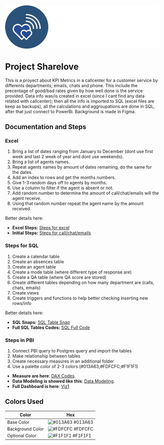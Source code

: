 ![Logo](https://github.com/radha2106/Viz1-Callcenter/blob/main/Logo.png)

# Project Sharelove

This is a proyect about KPI Metrics in a callcenter for a customer service by differents departments; emails, chats and phone. This include the precentage of good/bad rates given by how well done is the service provided. Data info was/is created in excel (since I cant find any data related with callcenter); then all the info is imported to SQL (excel files are keep as backups), all the calculations and aggroupations are done in SQL, after that just connect to PowerBi. Background is made in Figma.

## Documentation and Steps

### Excel
1. Bring a list of dates ranging from January to December (dont use first week and last 2 week of year and dont use weekends).
2. Bring a list of agents names.
3. Repeat agents names by amount of dates remaining, do the same for the dates.
4. Add an index to rows and get the months numbers.
5. Give 1-3 random days off to agents by months.
6. Use a column to filter if the agent is absent or not.
7. Add random number to determine the amount of call/chat/emails will the agent receive.
8. Using that random number repeat the agent name by the amount received.

Better details here: 
- **Excel Steps:** [Steps for excel](https://github.com/radha2106/Viz1/blob/main/Excel%20Steps.txt)
- **Initial Steps:** [Steps for call/chat/emails](https://github.com/radha2106/Viz1/blob/main/steps%20for%20call-chat-emails.txt)

### Steps for SQL
1. Create a calendar table
2. Create an absences table
3. Create an agent table
4. Create a mode table (where different type of response are)
5. Create a QA table (where QA score are stored)
6. Create different tables depending on how many department are (calls, chats, emails)
7. Create views
8. Create triggers and functions to help better checking inserting new rows/info

Better details here: 
- **SQL Snaps:** [SQL Table Snap](https://github.com/radha2106/Viz1/tree/main/tables_sql_folder)
- **Full SQL Tables Codes:** [SQL Full Code](https://github.com/radha2106/Viz1/blob/main/table_trigger_view.psql)

### Steps in PBI
1. Connect PBI query to Postgres query and import the tables
2. Make relationship between tables
3. Create necessary measures in an additional folder
4. Use a palette color of 2-3 colors (#013A63;#FDFCFC;#F1F1F1)

- **Measure are here**: [DAX Codes](https://github.com/radha2106/Viz1/blob/main/Dax%20Code).
- **Data Modeling is showed like this**: [Data Modeling](https://github.com/radha2106/Viz1/blob/main/DataModel%20PBI.png).
- **Full Dashboard is here**: [Viz1](https://app.powerbi.com/view?r=eyJrIjoiZTdkYmIyM2QtYzNkZS00NzlkLTg4ZTktZGUzYTgwMDc4MWM1IiwidCI6IjQ4MjkzMjgyLTgzMmQtNGQwYi05ZTBmLTVmMmFmYTg5YTFlNCIsImMiOjJ9)

## Colors Used

| Color             | Hex                                                                |
| ----------------- | ------------------------------------------------------------------ |
| Base Color | ![#013A63](https://via.placeholder.com/10/013A63?text=+) #013A63 |
| Background Color | ![#FDFCFC](https://via.placeholder.com/10/FDFCFC?text=+) #FDFCFC |
| Optional Color | ![#F1F1F1](https://via.placeholder.com/10/F1F1F1?text=+) #F1F1F1 |
